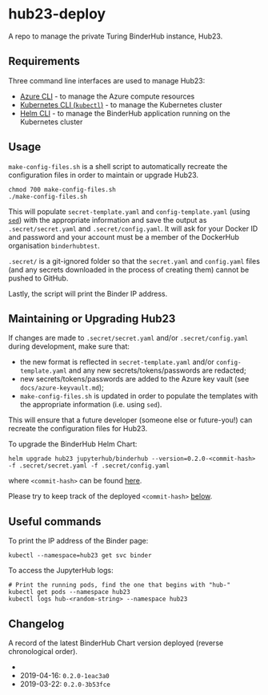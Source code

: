 # hub23-deploy

A repo to manage the private Turing BinderHub instance, Hub23.

## Requirements

Three command line interfaces are used to manage Hub23:

* [Azure CLI](https://docs.microsoft.com/en-us/cli/azure/install-azure-cli?view=azure-cli-latest) - to manage the Azure compute resources
* [Kubernetes CLI (`kubectl`)](https://kubernetes.io/docs/tasks/tools/install-kubectl/#install-kubectl) - to manage the Kubernetes cluster
* [Helm CLI](https://helm.sh/docs/using_helm/#installing-helm) - to manage the BinderHub application running on the Kubernetes cluster

## Usage

`make-config-files.sh` is a shell script to automatically recreate the configuration files in order to maintain or upgrade Hub23.

```
chmod 700 make-config-files.sh
./make-config-files.sh
```

This will populate `secret-template.yaml` and `config-template.yaml` (using [`sed`](http://www.grymoire.com/Unix/Sed.html)) with the appropriate information and save the output as `.secret/secret.yaml` and `.secret/config.yaml`. It will ask for your Docker ID and password and your account must be a member of the DockerHub organisation `binderhubtest`.

`.secret/` is a git-ignored folder so that the `secret.yaml` and `config.yaml` files (and any secrets downloaded in the process of creating them) cannot be pushed to GitHub.

Lastly, the script will print the Binder IP address.

## Maintaining or Upgrading Hub23

If changes are made to `.secret/secret.yaml` and/or `.secret/config.yaml` during development, make sure that:
* the new format is reflected in `secret-template.yaml` and/or `config-template.yaml` and any new secrets/tokens/passwords are redacted;
* new secrets/tokens/passwords are added to the Azure key vault (see `docs/azure-keyvault.md`);
* `make-config-files.sh` is updated in order to populate the templates with the appropriate information (i.e. using `sed`).

This will ensure that a future developer (someone else or future-you!) can recreate the configuration files for Hub23.

To upgrade the BinderHub Helm Chart:
```
helm upgrade hub23 jupyterhub/binderhub --version=0.2.0-<commit-hash> -f .secret/secret.yaml -f .secret/config.yaml
```
where `<commit-hash>` can be found [here](https://jupyterhub.github.io/helm-chart/#development-releases-binderhub).

Please try to keep track of the deployed `<commit-hash>` [below](#changelog).

## Useful commands

To print the IP address of the Binder page:
```
kubectl --namespace=hub23 get svc binder
```

To access the JupyterHub logs:
```
# Print the running pods, find the one that begins with "hub-"
kubectl get pods --namespace hub23
kubectl logs hub-<random-string> --namespace hub23
```

<a name="changelog"></a>
## Changelog

A record of the latest BinderHub Chart version deployed (reverse chronological order).

* 
* 2019-04-16: `0.2.0-1eac3a0`
* 2019-03-22: `0.2.0-3b53fce`
